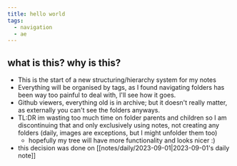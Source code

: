 ```yaml
---
title: hello world
tags:
  - navigation
  - ae
---
```



## what is this? why is this?
- This is the start of a new structuring/hierarchy system for my notes
- Everything will be organised by tags, as I found navigating folders has been way too painful to deal with, I'll see how it goes.
- Github viewers, everything old is in archive; but it doesn't really matter, as externally you can't see the folders anyways.
- TL:DR im wasting too much time on folder parents and children so I am discontinuing that and only exclusively using notes, not creating any folders (daily, images are exceptions, but I might unfolder them too)
	- hopefully my tree will have more functionality and looks nicer :)
- this decision was done on [[notes/daily/2023-09-01|2023-09-01's daily note]]